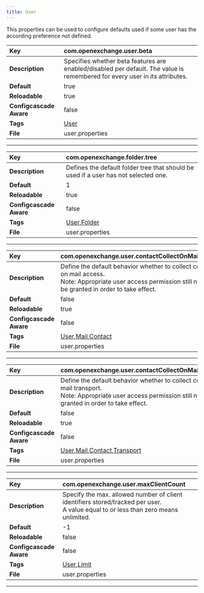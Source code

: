 ```yaml
---
title: User
---
```


This properties can be used to configure defaults used if some user has the according preference not defined.


| __Key__ | com.openexchange.user.beta |
|:----------------|:--------|
| __Description__ | Specifies whether beta features are enabled/disabled per default. The value is remembered for every user in its attributes.<br> |
| __Default__ | true |
| __Reloadable__ | true |
| __Configcascade Aware__ | false |
| __Tags__ | <a href="https://documentation.open-xchange.com/latest/middleware/configuration/tags/User.html">User</a> |
| __File__ | user.properties |

---
| __Key__ | com.openexchange.folder.tree |
|:----------------|:--------|
| __Description__ | Defines the default folder tree that should be used if a user has not selected one.<br> |
| __Default__ | 1 |
| __Reloadable__ | true |
| __Configcascade Aware__ | false |
| __Tags__ | <a href="https://documentation.open-xchange.com/latest/middleware/configuration/tags/User.html">User</a>,<a href="https://documentation.open-xchange.com/latest/middleware/configuration/tags/Folder.html">Folder</a> |
| __File__ | user.properties |

---
| __Key__ | com.openexchange.user.contactCollectOnMailAccess |
|:----------------|:--------|
| __Description__ | Define the default behavior whether to collect contacts on mail access.<br>Note: Appropriate user access permission still needs to be granted in order to take effect.<br> |
| __Default__ | false |
| __Reloadable__ | true |
| __Configcascade Aware__ | false |
| __Tags__ | <a href="https://documentation.open-xchange.com/latest/middleware/configuration/tags/User.html">User</a>,<a href="https://documentation.open-xchange.com/latest/middleware/configuration/tags/Mail.html">Mail</a>,<a href="https://documentation.open-xchange.com/latest/middleware/configuration/tags/Contact.html">Contact</a> |
| __File__ | user.properties |

---
| __Key__ | com.openexchange.user.contactCollectOnMailTransport |
|:----------------|:--------|
| __Description__ | Define the default behavior whether to collect contacts on mail transport.<br>Note: Appropriate user access permission still needs to be granted in order to take effect.<br> |
| __Default__ | false |
| __Reloadable__ | true |
| __Configcascade Aware__ | false |
| __Tags__ | <a href="https://documentation.open-xchange.com/latest/middleware/configuration/tags/User.html">User</a>,<a href="https://documentation.open-xchange.com/latest/middleware/configuration/tags/Mail.html">Mail</a>,<a href="https://documentation.open-xchange.com/latest/middleware/configuration/tags/Contact.html">Contact</a>,<a href="https://documentation.open-xchange.com/latest/middleware/configuration/tags/Transport.html">Transport</a> |
| __File__ | user.properties |

---
| __Key__ | com.openexchange.user.maxClientCount |
|:----------------|:--------|
| __Description__ | Specify the max. allowed number of client identifiers stored/tracked per user.<br>A value equal to or less than zero means unlimited.<br> |
| __Default__ | -1 |
| __Reloadable__ | false |
| __Configcascade Aware__ | false |
| __Tags__ | <a href="https://documentation.open-xchange.com/latest/middleware/configuration/tags/User.html">User</a>,<a href="https://documentation.open-xchange.com/latest/middleware/configuration/tags/Limit.html">Limit</a> |
| __File__ | user.properties |

---
